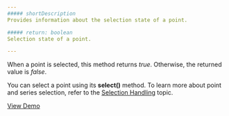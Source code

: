 ```yaml
---
##### shortDescription
Provides information about the selection state of a point.

##### return: boolean
Selection state of a point.

---
```

When a point is selected, this method returns *true*. Otherwise, the returned value is *false*.

You can select a point using its **select()** method. To learn more about point and series selection, refer to the [Selection Handling](/concepts/20%20Data%20Visualization/10%20Charts/80%20End-User%20Interaction/4%20Selection%20Handling '/Documentation/Guide/Data_Visualization/Charts/End-User_Interaction/#Selection_Handling') topic.

<a href="http://js.devexpress.com/Demos/WidgetsGallery/#demo/chartschartsadvancedfeaturesmiltiplepointselection/" class="button orange small fix-width-155" style="margin-right: 20px;" target="_blank">View Demo</a>